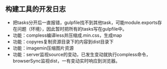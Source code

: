 ## 构建工具的开发日志
- 把tasks分开后一直报错，gulpfile找不到其他task，可能module.exports存在问题（环境），因此暂时把所有的tasks写在gulpfile中。
- 功能：compless编译less并压缩成.min.css，生成map
- 功能：copyres复制资源目录下的内容到dist目录下
- 功能：imagemin压缩图片资源
- 功能：server监视source的变动，已发生变动就执行compless命令，browserSync监视dist，一有变动实时响应到浏览器。